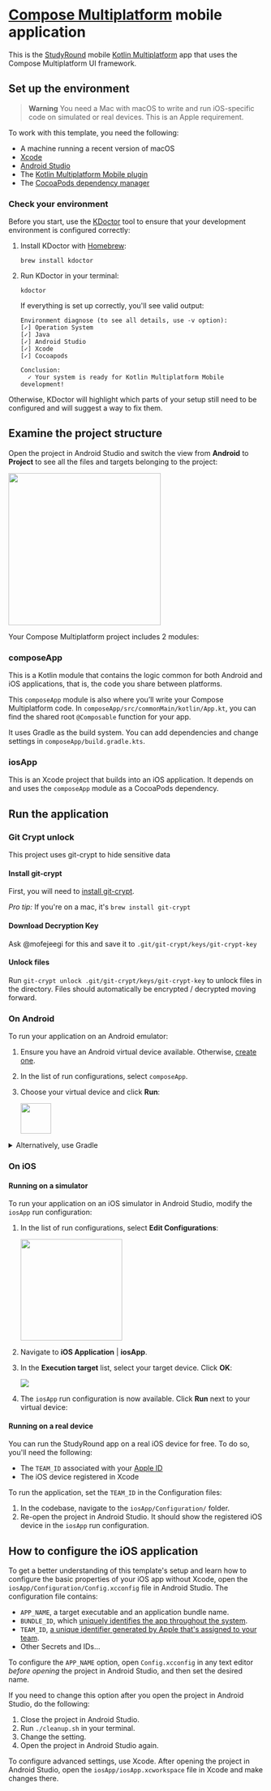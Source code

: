# [Compose Multiplatform](https://github.com/JetBrains/compose-multiplatform) mobile application

This is the [StudyRound](https://studyround.com) mobile [Kotlin Multiplatform](https://kotlinlang.org/docs/multiplatform.html) app that uses the Compose Multiplatform UI framework.


## Set up the environment

> **Warning**
> You need a Mac with macOS to write and run iOS-specific code on simulated or real devices.
> This is an Apple requirement.

To work with this template, you need the following:

* A machine running a recent version of macOS
* [Xcode](https://apps.apple.com/us/app/xcode/id497799835)
* [Android Studio](https://developer.android.com/studio)
* The [Kotlin Multiplatform Mobile plugin](https://plugins.jetbrains.com/plugin/14936-kotlin-multiplatform-mobile)
* The [CocoaPods dependency manager](https://kotlinlang.org/docs/native-cocoapods.html)

### Check your environment

Before you start, use the [KDoctor](https://github.com/Kotlin/kdoctor) tool to ensure that your development environment is configured correctly:

1. Install KDoctor with [Homebrew](https://brew.sh/):

    ```text
    brew install kdoctor
    ```

2. Run KDoctor in your terminal:

    ```text
    kdoctor
    ```

   If everything is set up correctly, you'll see valid output:

   ```text
   Environment diagnose (to see all details, use -v option):
   [✓] Operation System
   [✓] Java
   [✓] Android Studio
   [✓] Xcode
   [✓] Cocoapods
   
   Conclusion:
     ✓ Your system is ready for Kotlin Multiplatform Mobile development!
   ```

Otherwise, KDoctor will highlight which parts of your setup still need to be configured and will suggest a way to fix them.

## Examine the project structure

Open the project in Android Studio and switch the view from **Android** to **Project** to see all the files and targets belonging to the project:

<img src="readme_images/open_project_view.png" height="300px">

Your Compose Multiplatform project includes 2 modules:

### composeApp

This is a Kotlin module that contains the logic common for both Android and iOS applications, that is, the code you share between platforms.

This `composeApp` module is also where you’ll write your Compose Multiplatform code.
In `composeApp/src/commonMain/kotlin/App.kt`, you can find the shared root `@Composable` function for your app.

It uses Gradle as the build system. You can add dependencies and change settings in `composeApp/build.gradle.kts`.

### iosApp

This is an Xcode project that builds into an iOS application.
It depends on and uses the `composeApp` module as a CocoaPods dependency.

## Run the application

### Git Crypt unlock

This project uses git-crypt to hide sensitive data 

#### Install git-crypt

First, you will need to [install git-crypt](https://github.com/AGWA/git-crypt/blob/master/INSTALL.md).

*Pro tip:* If you're on a mac, it's `brew install git-crypt`

#### Download Decryption Key

Ask @mofejeegi for this and save it to `.git/git-crypt/keys/git-crypt-key`

#### Unlock files

Run `git-crypt unlock .git/git-crypt/keys/git-crypt-key` to unlock files in the directory. Files should automatically be encrypted / decrypted moving forward.

### On Android

To run your application on an Android emulator:

1. Ensure you have an Android virtual device available. Otherwise, [create one](https://developer.android.com/studio/run/managing-avds#createavd).
2. In the list of run configurations, select `composeApp`.
3. Choose your virtual device and click **Run**:

   <img src="readme_images/run_on_android.png" height="60px">

<details>
  <summary>Alternatively, use Gradle</summary>

To install an Android application on a real Android device or an emulator, run `./gradlew installDebug` in the terminal.

</details>

### On iOS

#### Running on a simulator

To run your application on an iOS simulator in Android Studio, modify the `iosApp` run configuration:

1. In the list of run configurations, select **Edit Configurations**:

   <img src="readme_images/edit_run_config.png" height="200px">

2. Navigate to **iOS Application** | **iosApp**.
3. In the **Execution target** list, select your target device. Click **OK**:

   <img src="readme_images/target_device.png">

4. The `iosApp` run configuration is now available. Click **Run** next to your virtual device:

#### Running on a real device

You can run the StudyRound app on a real iOS device for free.
To do so, you'll need the following:

* The `TEAM_ID` associated with your [Apple ID](https://support.apple.com/en-us/HT204316)
* The iOS device registered in Xcode

To run the application, set the `TEAM_ID` in the Configuration files:

1. In the codebase, navigate to the `iosApp/Configuration/` folder.
2. Re-open the project in Android Studio. It should show the registered iOS device in the `iosApp` run configuration.

## How to configure the iOS application

To get a better understanding of this template's setup and learn how to configure the basic properties of your iOS app without Xcode,
open the `iosApp/Configuration/Config.xcconfig` file in Android Studio. The configuration file contains:

* `APP_NAME`, a target executable and an application bundle name.
* `BUNDLE_ID`, which [uniquely identifies the app throughout the system](https://developer.apple.com/documentation/bundleresources/information_property_list/cfbundleidentifier#discussion).
* `TEAM_ID`, [a unique identifier generated by Apple that's assigned to your team](https://developer.apple.com/help/account/manage-your-team/locate-your-team-id/#:~:text=A%20Team%20ID%20is%20a,developer%20in%20App%20Store%20Connect).
* Other Secrets and IDs...

To configure the `APP_NAME` option, open `Config.xcconfig` in any text editor *before opening* the project in Android Studio, and then set the desired name.

If you need to change this option after you open the project in Android Studio, do the following:

1. Close the project in Android Studio.
2. Run `./cleanup.sh` in your terminal.
3. Change the setting.
4. Open the project in Android Studio again.

To configure advanced settings, use Xcode. After opening the project in Android Studio,
open the `iosApp/iosApp.xcworkspace` file in Xcode and make changes there.
